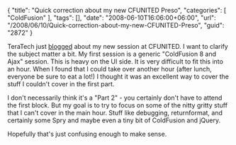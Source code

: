 {
	"title": "Quick correction about my new CFUNITED Preso",
	"categories": [
		"ColdFusion"
	],
	"tags": [],
	"date": "2008-06-10T16:06:00+06:00",
	"url": "/2008/06/10/Quick-correction-about-my-new-CFUNITED-Preso",
	"guid": "2872"
}

TeraTech just <a href="http://cfunited.com/blog/index.cfm/2008/6/10/Raymonds-Part-II-Ajax-and-CF-with-Spry">blogged</a> about my new session at CFUNITED. I want to clarify the subject matter a bit. My first session is a generic "ColdFusion 8 and Ajax" session. This is heavy on the UI side. It is very difficult to fit this into an hour. When I found that I could take over another hour (after lunch, everyone be sure to eat a lot!) I thought it was an excellent way to cover the stuff I couldn't cover in the first part.

I don't necessarily think it's a "Part 2" - you certainly don't have to attend the first block. But my goal is to try to focus on some of the nitty gritty stuff that I can't cover in the main hour. Stuff like debugging, returnformat, and certainly some Spry and maybe even a tiny bit of ColdFusion and jQuery.

Hopefully that's just confusing enough to make sense.